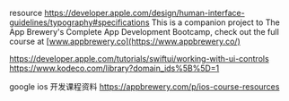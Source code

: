 resource
https://developer.apple.com/design/human-interface-guidelines/typography#specifications
This is a companion project to The App Brewery's Complete App Development Bootcamp, check out the full course at [www.appbrewery.co](https://www.appbrewery.co/)

https://developer.apple.com/tutorials/swiftui/working-with-ui-controls
https://www.kodeco.com/library?domain_ids%5B%5D=1

google ios 开发课程资料
https://appbrewery.com/p/ios-course-resources